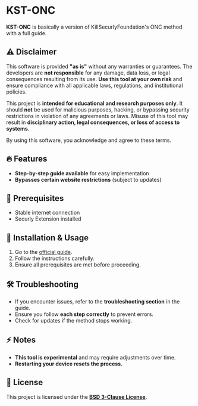 # KST-ONC  

**KST-ONC** is basically a version of KillSecurlyFoundation's ONC method with a full guide. 

## ⚠️ Disclaimer  
This software is provided **"as is"** without any warranties or guarantees. The developers are **not responsible** for any damage, data loss, or legal consequences resulting from its use. **Use this tool at your own risk** and ensure compliance with all applicable laws, regulations, and institutional policies.  

This project is **intended for educational and research purposes only**. It should **not** be used for malicious purposes, hacking, or bypassing security restrictions in violation of any agreements or laws. Misuse of this tool may result in **disciplinary action, legal consequences, or loss of access to systems**.  

By using this software, you acknowledge and agree to these terms.  

## 🔥 Features  
- **Step-by-step guide available** for easy implementation  
- **Bypasses certain website restrictions** (subject to updates)  

## 🚀 Prerequisites  
- Stable internet connection  
- Securly Extension installed  

## 📖 Installation & Usage  
1. Go to the [official guide](https://docs.google.com/document/d/1ipVEwMWMlYIlroB21wu47xszCbj1pBZvbY36DERwTZw/edit?tab=t.ogcu2ppypxnu).  
2. Follow the instructions carefully.  
3. Ensure all prerequisites are met before proceeding.  

## 🛠 Troubleshooting  
- If you encounter issues, refer to the **troubleshooting section** in the guide.  
- Ensure you follow **each step correctly** to prevent errors.  
- Check for updates if the method stops working.  

## ⚡ Notes  
- **This tool is experimental** and may require adjustments over time.  
- **Restarting your device resets the process.**
  
## 📜 License  
This project is licensed under the **[BSD 3-Clause License]()**.  
